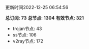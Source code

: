 更新时间2022-12-25 06:54:56

**总订阅: 73**
**总节点: 1304**
**有效节点: 321**
- trojan节点: 43
- ss节点: 106
- v2ray节点: 172
